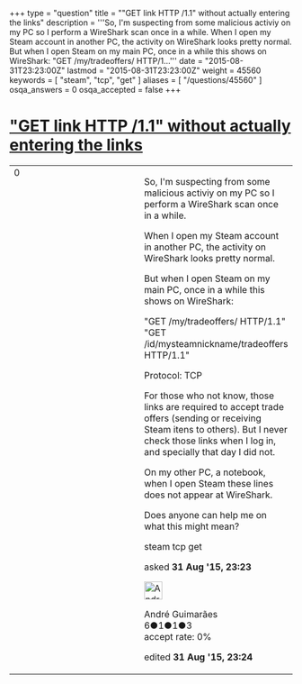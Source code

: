 +++
type = "question"
title = "&quot;GET link HTTP /1.1&quot; without actually entering the links"
description = '''So, I&#x27;m suspecting from some malicious activiy on my PC so I perform a WireShark scan once in a while. When I open my Steam account in another PC, the activity on WireShark looks pretty normal. But when I open Steam on my main PC, once in a while this shows on WireShark: &quot;GET /my/tradeoffers/ HTTP/1...'''
date = "2015-08-31T23:23:00Z"
lastmod = "2015-08-31T23:23:00Z"
weight = 45560
keywords = [ "steam", "tcp", "get" ]
aliases = [ "/questions/45560" ]
osqa_answers = 0
osqa_accepted = false
+++

<div class="headNormal">

# ["GET link HTTP /1.1" without actually entering the links](/questions/45560/get-link-http-11-without-actually-entering-the-links)

</div>

<div id="main-body">

<div id="askform">

<table id="question-table" style="width:100%;"><colgroup><col style="width: 50%" /><col style="width: 50%" /></colgroup><tbody><tr class="odd"><td style="width: 30px; vertical-align: top"><div class="vote-buttons"><span id="post-45560-upvote" class="ajax-command post-vote up" rel="nofollow" title="I like this post (click again to cancel)"> </span><div id="post-45560-score" class="post-score" title="current number of votes">0</div><span id="post-45560-downvote" class="ajax-command post-vote down" rel="nofollow" title="I dont like this post (click again to cancel)"> </span> <span id="favorite-mark" class="ajax-command favorite-mark" rel="nofollow" title="mark/unmark this question as favorite (click again to cancel)"> </span><div id="favorite-count" class="favorite-count"></div></div></td><td><div id="item-right"><div class="question-body"><p>So, I'm suspecting from some malicious activiy on my PC so I perform a WireShark scan once in a while.</p><p>When I open my Steam account in another PC, the activity on WireShark looks pretty normal.</p><p>But when I open Steam on my main PC, once in a while this shows on WireShark:</p><p>"GET /my/tradeoffers/ HTTP/1.1" "GET /id/mysteamnickname/tradeoffers HTTP/1.1"</p><p>Protocol: TCP</p><p>For those who not know, those links are required to accept trade offers (sending or receiving Steam itens to others). But I never check those links when I log in, and specially that day I did not.</p><p>On my other PC, a notebook, when I open Steam these lines does not appear at WireShark.</p><p>Does anyone can help me on what this might mean?</p></div><div id="question-tags" class="tags-container tags"><span class="post-tag tag-link-steam" rel="tag" title="see questions tagged &#39;steam&#39;">steam</span> <span class="post-tag tag-link-tcp" rel="tag" title="see questions tagged &#39;tcp&#39;">tcp</span> <span class="post-tag tag-link-get" rel="tag" title="see questions tagged &#39;get&#39;">get</span></div><div id="question-controls" class="post-controls"></div><div class="post-update-info-container"><div class="post-update-info post-update-info-user"><p>asked <strong>31 Aug '15, 23:23</strong></p><img src="https://secure.gravatar.com/avatar/492ee34041dcde7e40e82dfd3120a1cb?s=32&amp;d=identicon&amp;r=g" class="gravatar" width="32" height="32" alt="Andr%C3%A9%20Guimar%C3%A3es&#39;s gravatar image" /><p><span>André Guimarães</span><br />
<span class="score" title="6 reputation points">6</span><span title="1 badges"><span class="badge1">●</span><span class="badgecount">1</span></span><span title="1 badges"><span class="silver">●</span><span class="badgecount">1</span></span><span title="3 badges"><span class="bronze">●</span><span class="badgecount">3</span></span><br />
<span class="accept_rate" title="Rate of the user&#39;s accepted answers">accept rate:</span> <span title="André Guimarães has no accepted answers">0%</span></p></div><div class="post-update-info post-update-info-edited"><p><span> edited <strong>31 Aug '15, 23:24</strong> </span></p></div></div><div id="comments-container-45560" class="comments-container"></div><div id="comment-tools-45560" class="comment-tools"></div><div class="clear"></div><div id="comment-45560-form-container" class="comment-form-container"></div><div class="clear"></div></div></td></tr></tbody></table>

</div>

</div>

